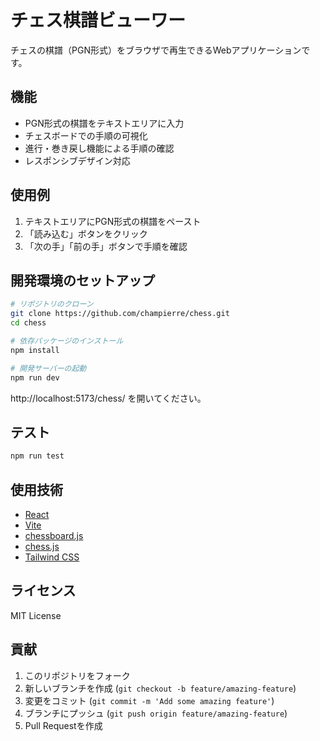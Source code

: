 # チェス棋譜ビューワー

チェスの棋譜（PGN形式）をブラウザで再生できるWebアプリケーションです。

## 機能

- PGN形式の棋譜をテキストエリアに入力
- チェスボードでの手順の可視化
- 進行・巻き戻し機能による手順の確認
- レスポンシブデザイン対応

## 使用例

1. テキストエリアにPGN形式の棋譜をペースト
2. 「読み込む」ボタンをクリック
3. 「次の手」「前の手」ボタンで手順を確認

## 開発環境のセットアップ

```bash
# リポジトリのクローン
git clone https://github.com/champierre/chess.git
cd chess

# 依存パッケージのインストール
npm install

# 開発サーバーの起動
npm run dev
```

http://localhost:5173/chess/ を開いてください。

## テスト

```bash
npm run test
```

## 使用技術

- [React](https://reactjs.org/)
- [Vite](https://vitejs.dev/)
- [chessboard.js](https://chessboardjs.com/)
- [chess.js](https://github.com/jhlywa/chess.js)
- [Tailwind CSS](https://tailwindcss.com/)

## ライセンス

MIT License

## 貢献

1. このリポジトリをフォーク
2. 新しいブランチを作成 (`git checkout -b feature/amazing-feature`)
3. 変更をコミット (`git commit -m 'Add some amazing feature'`)
4. ブランチにプッシュ (`git push origin feature/amazing-feature`)
5. Pull Requestを作成
